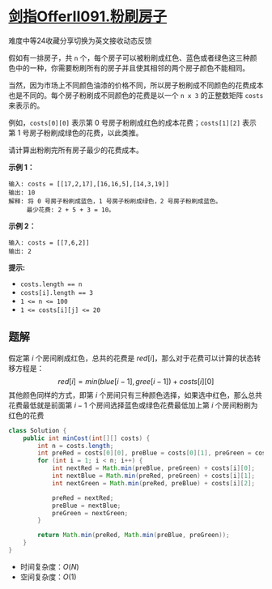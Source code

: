 # [剑指OfferII091.粉刷房子](https://leetcode-cn.com/problems/JEj789/)

难度中等24收藏分享切换为英文接收动态反馈

假如有一排房子，共 `n` 个，每个房子可以被粉刷成红色、蓝色或者绿色这三种颜色中的一种，你需要粉刷所有的房子并且使其相邻的两个房子颜色不能相同。

当然，因为市场上不同颜色油漆的价格不同，所以房子粉刷成不同颜色的花费成本也是不同的。每个房子粉刷成不同颜色的花费是以一个 `n x 3` 的正整数矩阵 `costs` 来表示的。

例如，`costs[0][0]` 表示第 0 号房子粉刷成红色的成本花费；`costs[1][2]` 表示第 1 号房子粉刷成绿色的花费，以此类推。

请计算出粉刷完所有房子最少的花费成本。

 

**示例 1：**

```
输入: costs = [[17,2,17],[16,16,5],[14,3,19]]
输出: 10
解释: 将 0 号房子粉刷成蓝色，1 号房子粉刷成绿色，2 号房子粉刷成蓝色。
     最少花费: 2 + 5 + 3 = 10。
```

**示例 2：**

```
输入: costs = [[7,6,2]]
输出: 2
```

 

**提示:**

- `costs.length == n`
- `costs[i].length == 3`
- `1 <= n <= 100`
- `1 <= costs[i][j] <= 20`

## 题解

假定第 $i$ 个房间刷成红色，总共的花费是 $red[i]$，那么对于花费可以计算的状态转移方程是：
$$
red[i] = min(blue[i-1], gree[i-1]) + costs[i][0]
$$
其他颜色同样的方式，即第 $i$ 个房间只有三种颜色选择，如果选中红色，那么总共花费最低就是前面第 $i-1$ 个房间选择蓝色或绿色花费最低加上第 $i$ 个房间粉刷为红色的花费

```java
class Solution {
    public int minCost(int[][] costs) {
        int n = costs.length;
        int preRed = costs[0][0], preBlue = costs[0][1], preGreen = costs[0][2];
        for (int i = 1; i < n; i++) {
            int nextRed = Math.min(preBlue, preGreen) + costs[i][0];
            int nextBlue = Math.min(preRed, preGreen) + costs[i][1];
            int nextGreen = Math.min(preRed, preBlue) + costs[i][2];

            preRed = nextRed;
            preBlue = nextBlue;
            preGreen = nextGreen;
        }

        return Math.min(preRed, Math.min(preBlue, preGreen));
    }
}
```

* 时间复杂度：$O(N)$
* 空间复杂度：$O(1)$